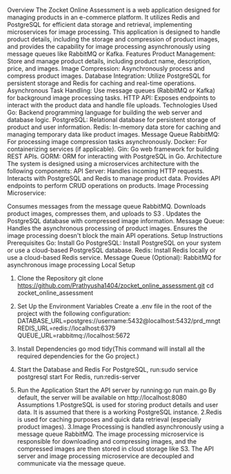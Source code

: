 Overview
The Zocket Online Assessment is a web application designed for managing products in an e-commerce platform. It utilizes Redis and PostgreSQL for efficient data storage and retrieval, implementing microservices for image processing. This application is designed to handle product details, including the storage and compression of product images, and provides the capability for image processing asynchronously using message queues like RabbitMQ or Kafka.
Features
Product Management: Store and manage product details, including product name, description, price, and images.
Image Compression: Asynchronously process and compress product images.
Database Integration: Utilize PostgreSQL for persistent storage and Redis for caching and real-time operations.
Asynchronous Task Handling: Use message queues (RabbitMQ or Kafka) for background image processing tasks.
HTTP API: Exposes endpoints to interact with the product data and handle file uploads.
Technologies Used
Go: Backend programming language for building the web server and database logic.
PostgreSQL: Relational database for persistent storage of product and user information.
Redis: In-memory data store for caching and managing temporary data like product images.
Message Queue RabbitMQ: For processing image compression tasks asynchronously.
Docker: For containerizing services (if applicable).
Gin: Go web framework for building REST APIs.
GORM: ORM for interacting with PostgreSQL in Go.
Architecture
The system is designed using a microservices architecture with the following components:
API Server:
Handles incoming HTTP requests.
Interacts with PostgreSQL and Redis to manage product data.
Provides API endpoints to perform CRUD operations on products.
Image Processing Microservice:

Consumes messages from the message queue RabbitMQ.
Downloads product images, compresses them, and uploads to S3 .
Updates the PostgreSQL database with compressed image information.
Message Queue:
Handles the asynchronous processing of product images.
Ensures the image processing doesn't block the main API operations.
Setup Instructions
Prerequisites
Go: Install Go 
PostgreSQL: Install PostgreSQL on your system or use a cloud-based PostgreSQL database.
Redis: Install Redis locally or use a cloud-based Redis service.
Message Queue (Optional): RabbitMQ  for asynchronous image processing 
Local Setup
1. Clone the Repository
git clone https://github.com/Prathyusha1404/zocket_online_assessment.git
cd zocket_online_assessment

3. Set Up the Environment Variables
Create a .env file in the root of the project with the following configuration:
DATABASE_URL=postgres://username:5432@localhost:5432/prd_mngt
REDIS_URL=redis://localhost:6379
QUEUE_URL=rabbitmq://localhost:5672

4. Install Dependencies
go mod tidy(This command will install all the required dependencies for the Go project.)
5. Start the Database and Redis
For PostgreSQL, run:sudo service postgresql start
For Redis, run:redis-server
6. Run the Application
Start the API server by running:go run main.go
By default, the server will be available on http://localhost:8080
Assumptions
1.PostgreSQL is used for storing product details and user data. It is assumed that there is a working PostgreSQL instance.
2.Redis is used for caching purposes and quick data retrieval (especially product images).
3.Image Processing is handled asynchronously using a message queue RabbitMQ. The image processing microservice is responsible for downloading and compressing images, and the compressed images are then stored in cloud storage like S3.
The API server and image processing microservice are decoupled and communicate via the message queue.
